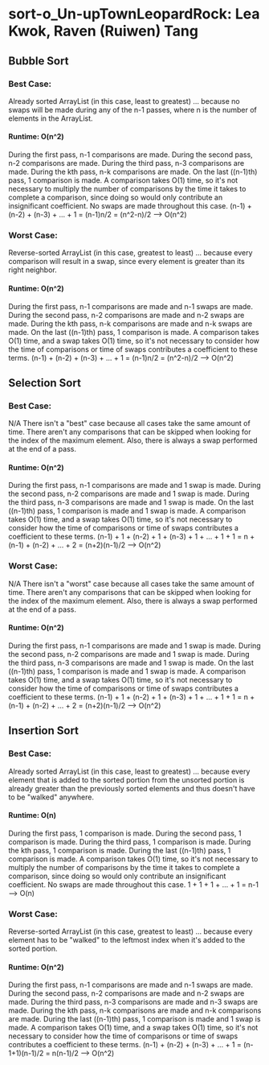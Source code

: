 # sort-o_Un-upTownLeopardRock: Lea Kwok, Raven (Ruiwen) Tang

## Bubble Sort
### Best Case:
Already sorted ArrayList (in this case, least to greatest) ... because no swaps will be made during any of the n-1 passes, where n is the number of elements in the ArrayList.
#### Runtime: O(n^2)
During the first pass, n-1 comparisons are made. During the second pass, n-2 comparisons are made. During the third pass, n-3 comparisons are made. During the kth pass, n-k comparisons are made. On the last ((n-1)th) pass, 1 comparison is made. A comparison takes O(1) time, so it's not necessary to multiply the number of comparisons by the time it takes to complete a comparison, since doing so would only contribute an insignificant coefficient. No swaps are made throughout this case.
(n-1) + (n-2) + (n-3) + ... + 1 = (n-1)n/2 = (n^2-n)/2 --> O(n^2)

### Worst Case:
Reverse-sorted ArrayList (in this case, greatest to least) ... because every comparison will result in a swap, since every element is greater than its right neighbor.
#### Runtime: O(n^2)
During the first pass, n-1 comparisons are made and n-1 swaps are made. During the second pass, n-2 comparisons are made and n-2 swaps are made. During the kth pass, n-k comparisons are made and n-k swaps are made. On the last ((n-1)th) pass, 1 comparison is made. A comparison takes O(1) time, and a swap takes O(1) time, so it's not necessary to consider how the time of comparisons or time of swaps contributes a coefficient to these terms.
(n-1) + (n-2) + (n-3) + ... + 1 = (n-1)n/2 = (n^2-n)/2 --> O(n^2)

## Selection Sort
### Best Case:
N/A There isn't a "best" case because all cases take the same amount of time. There aren't any comparisons that can be skipped when looking for the index of the maximum element. Also, there is always a swap performed at the end of a pass.
#### Runtime: O(n^2)
During the first pass, n-1 comparisons are made and 1 swap is made. During the second pass, n-2 comparisons are made and 1 swap is made. During the third pass, n-3 comparisons are made and 1 swap is made. On the last ((n-1)th) pass, 1 comparison is made and 1 swap is made. A comparison takes O(1) time, and a swap takes O(1) time, so it's not necessary to consider how the time of comparisons or time of swaps contributes a coefficient to these terms.
(n-1) + 1 + (n-2) + 1 + (n-3) + 1 + ... + 1 + 1 = n + (n-1) + (n-2) + ... + 2 = (n+2)(n-1)/2 --> O(n^2)
### Worst Case:
N/A There isn't a "worst" case because all cases take the same amount of time. There aren't any comparisons that can be skipped when looking for the index of the maximum element. Also, there is always a swap performed at the end of a pass.
#### Runtime: O(n^2)
During the first pass, n-1 comparisons are made and 1 swap is made. During the second pass, n-2 comparisons are made and 1 swap is made. During the third pass, n-3 comparisons are made and 1 swap is made. On the last ((n-1)th) pass, 1 comparison is made and 1 swap is made. A comparison takes O(1) time, and a swap takes O(1) time, so it's not necessary to consider how the time of comparisons or time of swaps contributes a coefficient to these terms.
(n-1) + 1 + (n-2) + 1 + (n-3) + 1 + ... + 1 + 1 = n + (n-1) + (n-2) + ... + 2 = (n+2)(n-1)/2 --> O(n^2)


## Insertion Sort
### Best Case:
Already sorted ArrayList (in this case, least to greatest) ... because every element that is added to the sorted portion from the unsorted portion is already greater than the previously sorted elements and thus doesn't have to be "walked" anywhere.
#### Runtime: O(n)
During the first pass, 1 comparison is made. During the second pass, 1 comparison is made. During the third pass, 1 comparison is made. During the kth pass, 1 comparison is made. During the last ((n-1)th) pass, 1 comparison is made. A comparison takes O(1) time, so it's not necessary to multiply the number of comparisons by the time it takes to complete a comparison, since doing so would only contribute an insignificant coefficient. No swaps are made throughout this case.
1 + 1 + 1 + ... + 1 = n-1 --> O(n)
### Worst Case:
Reverse-sorted ArrayList (in this case, greatest to least) ... because every element has to be "walked" to the leftmost index when it's added to the sorted portion.
#### Runtime: O(n^2)
During the first pass, n-1 comparisons are made and n-1 swaps are made. During the second pass, n-2 comparisons are made and n-2 swaps are made. During the third pass, n-3 comparisons are made and n-3 swaps are made. During the kth pass, n-k comparisons are made and n-k comparisons are made. During the last ((n-1)th) pass, 1 comparison is made and 1 swap is made. A comparison takes O(1) time, and a swap takes O(1) time, so it's not necessary to consider how the time of comparisons or time of swaps contributes a coefficient to these terms.
(n-1) + (n-2) + (n-3) + ... + 1 = (n-1+1)(n-1)/2 = n(n-1)/2 --> O(n^2)
